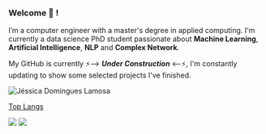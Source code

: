 ### Welcome 👋 !

I’m a computer engineer with a master's degree in applied computing. I'm currently a data science PhD student passionate about **Machine Learning**, **Artificial Intelligence**, **NLP** and **Complex Network**.


My GitHub is currently ⚡--> **_Under Construction_** <--⚡, I'm constantly updating to show some selected projects I've finished.


![Jéssica Domingues Lamosa](https://github-readme-stats.vercel.app/api?username=jdlamosa&theme=blueberry&show_icons=true)


[Top Langs](https://github-readme-stats.vercel.app/api/top-langs/?username=jdlamosa&layout=compact)

<div> 
  
<a href="https://www.linkedin.com/in/jdlamosa/" target="_blank"><img src="https://img.shields.io/badge/-LinkedIn-%230077B5?style=for-the-badge&logo=linkedin&logoColor=white" target="_blank"></a>
<a href = "mailto:jdlamosa@gmail.com"><img src="https://img.shields.io/badge/Gmail-D14836?style=for-the-badge&logo=gmail&logoColor=white" target="_blank"></a>

</div>

<!--
**jdlamosa/jdlamosa** is a ✨ _special_ ✨ repository because its `README.md` (this file) appears on your GitHub profile.

Here are some ideas to get you started:

- 🔭 I’m currently working on ...
- 🌱 I’m currently learning ...
- 👯 I’m looking to collaborate on ...
- 🤔 I’m looking for help with ...
- 💬 Ask me about ...
- 📫 How to reach me: ...
- 😄 Pronouns: ...
- ⚡ Fun fact: ...
-->
